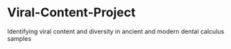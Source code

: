 # Viral-Content-Project
Identifying viral content and diversity in ancient and modern dental calculus samples
